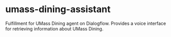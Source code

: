 # umass-dining-assistant
Fulfillment for UMass Dining agent on Dialogflow. Provides a voice interface for retrieving information about UMass Dining.

